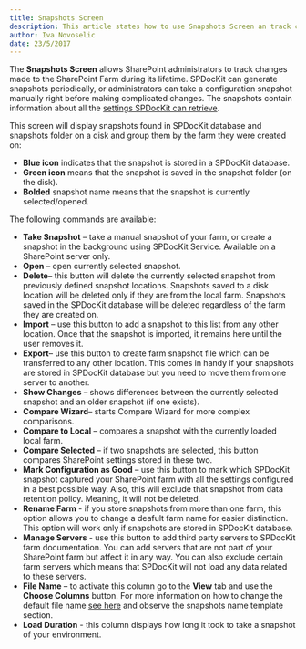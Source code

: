 ```yaml
---
title: Snapshots Screen
description: This article states how to use Snapshots Screen an track changes made to your SharePoint farm during its lifetime.
author: Iva Novoselic
date: 23/5/2017
---
```

The __Snapshots Screen__ allows SharePoint administrators to track changes made to the SharePoint Farm during its lifetime. SPDocKit can generate snapshots periodically, or administrators can take a configuration snapshot manually right before making complicated changes. The snapshots contain information about all the [settings SPDocKit can retrieve](#internal/how-to/sharepoint-farm-snapshots/manual-snapshots).

This screen will display snapshots found in SPDocKit database and snapshots folder on a disk and group them by the farm they were created on:
* __Blue icon__ indicates that the snapshot is stored in a SPDocKit database. 
* __Green icon__ means that the snapshot is saved in the snapshot folder (on the disk).
* __Bolded__ snapshot name means that the snapshot is currently selected/opened. 

The following commands are available:

* __Take Snapshot__ – take a manual snapshot of your farm, or create a snapshot in the background using SPDocKit Service. Available on a SharePoint server only.
* __Open__ – open currently selected snapshot.
* __Delete__– this button will delete the currently selected snapshot from previously defined snapshot locations. Snapshots saved to a disk location will be deleted only if they are from the local farm. Snapshots saved in the SPDocKit database will be deleted regardless of the farm they are created on.
* __Import__ – use this button to add a snapshot to this list from any other location. Once that the snapshot is imported, it remains here until the user removes it.
* __Export__– use this button to create farm snapshot file which can be transferred to any other location. This comes in handy if your snapshots are stored in SPDocKit database but you need to move them from one server to another.
* __Show Changes__ – shows differences between the currently selected snapshot and an older snapshot (if one exists).
* __Compare Wizard__– starts Compare Wizard for more complex comparisons.
* __Compare to Local__ – compares a snapshot with the currently loaded local farm.
* __Compare Selected__  – if two snapshots are selected, this button compares SharePoint settings stored in these two.
* __Mark Configuration as Good__ – use this button to mark which SPDocKit snapshot captured your SharePoint farm with all the settings configured in a best possible way. Also, this will exclude that snapshot from data retention policy. Meaning, it will not be deleted.
* __Rename Farm__ - if you store snapshots from more than one farm, this option allows you to change a deafult farm name for easier distinction. This option will work only if snapshots are stored in SPDocKit database.
* __Manage Servers__ - use this button to add third party servers to SPDocKit farm documentation. You can add servers that are not part of your SharePoint farm but affect it in any way. You can also exclude certain farm servers which means that SPDocKit will not load any data related to these servers.
* __File Name__ – to activate this column go to the __View__ tab and use the __Choose Columns__ button. For more information on how to change the default file name [see here](#internal/get-to-know-spdockit/backstage-screen/options-wizard#snapshot-options) and observe the snapshots name template section.
* __Load Duration__ - this column displays how long it took to take a snapshot of your environment.
